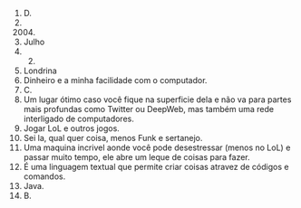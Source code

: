 1. D.
2. 2004.
3. Julho
4. 02.
5. Londrina
6. Dinheiro e a minha facilidade com o computador.
7. C.
8. Um lugar ótimo caso você fique na superficie dela e não va para partes mais profundas como Twitter ou DeepWeb, mas também uma rede interligado de computadores. 
9. Jogar LoL e outros jogos.
10. Sei la, qual quer coisa, menos Funk e sertanejo.
11. Uma maquina incrivel aonde você pode desestressar (menos no LoL) e passar muito tempo, ele abre um leque de coisas para fazer.
12. É uma linguagem textual que permite criar coisas atravez de códigos e comandos.
13. Java.
14. B.

